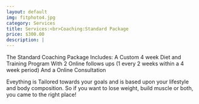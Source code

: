 ```yaml
---
layout: default
img: fitphoto4.jpg
category: Services
title: Services:<br>Coaching:Standard Package
price: $300.00
description: |
---
```

The Standard Coaching Package Includes: A Custom 4 week Diet and Training Program With 2 Online follows ups (1 every 2 weeks within a 4 week period) And a Online Consultation

Eveything is Tailored towards your goals and is based upon your lifestyle and body composition. So if you want to lose weight, build muscle or both, you came to the right place!
